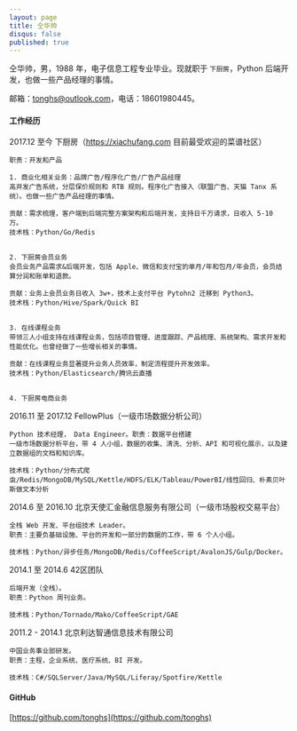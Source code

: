 ```yaml
---
layout: page
title: 仝华帅
disqus: false
published: true
---
```


仝华帅，男，1988 年，电子信息工程专业毕业。现就职于 `下厨房`，Python 后端开发，也做一些产品经理的事情。

邮箱：[tonghs@outlook.com](mailto:tonghs#outlook.com)，电话：18601980445。

####     
#### 工作经历

2017.12 至今 下厨房（https://xiachufang.com 目前最受欢迎的菜谱社区） 

    职责：开发和产品

    1. 商业化相关业务：品牌广告/程序化广告/广告产品经理
    高并发广告系统，分层保价规则和 RTB 规则。程序化广告接入（联盟广告、天猫 Tanx 系统）。也做一些广告产品经理的事情。
    
    贡献：需求梳理，客户端到后端完整方案架构和后端开发，支持日千万请求，日收入 5-10 万。
    技术栈：Python/Go/Redis
    
    
    2. 下厨房会员业务
    会员业务产品需求&后端开发，包括 Apple、微信和支付宝的单月/年和包月/年会员，会员结算分润和账单和退款。
    
    贡献：业务上会员业务日收入 3w+，技术上支付平台 Pytohn2 迁移到 Python3。
    技术栈：Python/Hive/Spark/Quick BI
    
    
    3. 在线课程业务
    带领三人小组支持在线课程业务，包括项目管理、进度跟踪、产品梳理、系统架构、需求开发和性能优化。也曾经做了一些增长相关的事情。
    
    贡献：在线课程业务显著提升业务人员效率，制定流程提升开发效率。
    技术栈：Python/Elasticsearch/腾讯云直播
    
    
    4. 下厨房电商业务
    

2016.11 至 2017.12 FellowPlus（一级市场数据分析公司） 

    Python 技术经理， Data Engineer。职责：数据平台搭建
    一级市场数据分析平台，带 4 人小组，数据的收集、清洗、分析、API 和可视化展示，以及建立数据组的文档和知识库。
    
    技术栈：Python/分布式爬虫/Redis/MongoDB/MySQL/Kettle/HDFS/ELK/Tableau/PowerBI/线性回归、朴素贝叶斯做文本分析
     

2014.6 至 2016.10 北京天使汇金融信息服务有限公司（一级市场股权交易平台）

    全栈 Web 开发、平台组技术 Leader。
    职责：主要负基础设施、平台的开发和一部分的数据的工作，带 6 个人小组。

    技术栈：Python/异步任务/MongoDB/Redis/CoffeeScript/AvalonJS/Gulp/Docker。

2014.1 至 2014.6 42区团队

	后端开发（全栈）。
    职责：Python 周刊业务。

    技术栈：Python/Tornado/Mako/CoffeeScript/GAE
    

2011.2 - 2014.1 北京利达智通信息技术有限公司

    中国业务事业部研发。
    职责：主程，企业系统、医疗系统、BI 开发。

	技术栈：C#/SQLServer/Java/MySQL/Liferay/Spotfire/Kettle

####    
#### GitHub
[https://github.com/tonghs](https://github.com/tonghs)

